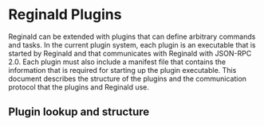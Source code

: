 # Reginald Plugins

Reginald can be extended with plugins that can define arbitrary commands and
tasks. In the current plugin system, each plugin is an executable that is
started by Reginald and that communicates with Reginald with JSON-RPC 2.0. Each
plugin must also include a manifest file that contains the information that is
required for starting up the plugin executable. This document describes the
structure of the plugins and the communication protocol that the plugins and
Reginald use.

## Plugin lookup and structure
